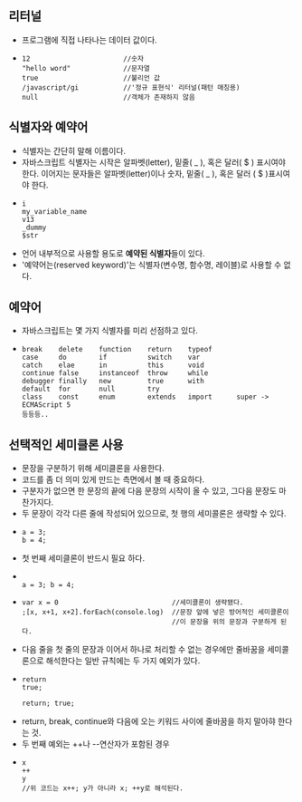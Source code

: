 ## 리터널
 - 프로그램에 직접 나타나는 데이터 값이다.
 - <pre><code>12                       //숫자
   "hello word"             //문자열
   true                     //불리언 값
   /javascript/gi           //'정규 표현식' 리터널(패턴 매칭용)
   null                     //객체가 존재하지 않음
   </code></pre>

 ## 식별자와 예약어
  - 식별자는 간단히 말해 이름이다.
  - 자바스크립트 식별자는 시작은 알파벳(letter), 밑줄( _ ), 혹은 달러( $ ) 표시여야 한다.
    이어지는 문자들은 알파벳(letter)이나 숫자, 밑줄( _ ), 혹은 달러 ( $ )표시여야 한다.
  - <pre><code>i
    my_variable_name
    v13
    _dummy
    $str
    </pre></code>
  - 언어 내부적으로 사용할 용도로 **예약된 식별자**들이 있다.
  - '예약어는(reserved keyword)'는 식별자(변수명, 함수명, 레이블)로 사용할 수 없다.

  ## 예약어
   - 자바스크립트는 몇 가지 식별자를 미리 선점하고 있다.
   - <pre><code>break    delete    function    return    typeof
     case     do        if          switch    var
     catch    elae      in          this      void
     continue false     instanceof  throw     while
     debugger finally   new         true      with
     default  for       null        try
     class    const     enum        extends   import      super -> ECMAScript 5
     등등등..
     </pre></code>

  ## 선택적인 세미클론 사용
   - 문장을 구분하기 위해 세미클론을 사용한다.
   - 코드를 좀 더 의미 있게 만드는 측면에서 볼 때 중요하다.
   - 구분자가 없으면 한 문장의 끝에 다음 문장의 시작이 올 수 있고, 그다음 문장도 마찬가지다.
   - 두 문장이 각각 다른 줄에 작성되어 있으므로, 첫 행의 세미콜론은 생략할 수 있다.
   - <pre><code>a = 3;
     b = 4;
     </pre></code>
   - 첫 번째 세미클론이 반드시 필요 하다.
   - <pre><code>
     a = 3; b = 4;
     </pre></code>
   - <pre><code>var x = 0                            //세미콜론이 생략됐다.
     ;[x, x+1, x+2].forEach(console.log)  //문장 앞에 넣은 방어적인 세미콜론이
                                          //이 문장을 위의 문장과 구분하게 된다.
     </pre></code>
   - 다음 줄을 첫 줄의 문장과 이어서 하나로 처리할 수 없는 경우에만 줄바꿈을 세미콜론으로 해석한다는 일반 규칙에는 두 가지 예외가 있다.
   - <pre><code>return
     true;

     return; true;
     </pre></code>
   - return, break, continue와 다음에 오는 키워드 사이에 줄바꿈을 하지 말아햐 한다는 것.
   - 두 번째 예외는 ++나 --연산자가 포함된 경우
   - <pre><code>x
     ++
     y
     //위 코드는 x++; y가 아니라 x; ++y로 해석된다.
     </pre></code>
